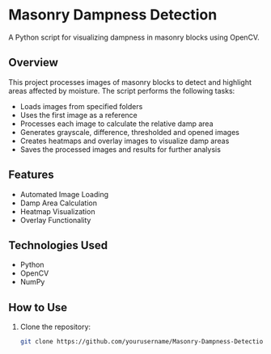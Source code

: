 # Masonry Dampness Detection

A Python script for visualizing dampness in masonry blocks using OpenCV.

## Overview

This project processes images of masonry blocks to detect and highlight areas affected by moisture. The script performs the following tasks:
- Loads images from specified folders
- Uses the first image as a reference
- Processes each image to calculate the relative damp area
- Generates grayscale, difference, thresholded and opened images
- Creates heatmaps and overlay images to visualize damp areas
- Saves the processed images and results for further analysis

## Features

- Automated Image Loading
- Damp Area Calculation
- Heatmap Visualization
- Overlay Functionality

## Technologies Used

- Python
- OpenCV
- NumPy

## How to Use

1. Clone the repository:
   ```sh
   git clone https://github.com/yourusername/Masonry-Dampness-Detection.git
